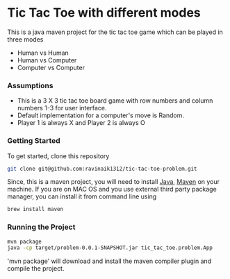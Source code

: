 # Tic Tac Toe with different modes
This is a java maven project for the tic tac toe game which can be played in three modes
* Human vs Human
* Human vs Computer
* Computer vs Computer

### Assumptions

* This is a 3 X 3 tic tac toe board game with row numbers and column numbers 1-3 for user interface. 
* Default implementation for a computer's move is Random.
* Player 1 is always X and Player 2 is always O

### Getting Started

To get started, clone this repository

```bash
git clone git@github.com:ravinaik1312/tic-tac-toe-problem.git
```

Since, this is a maven project, you will need to install [Java](https://java.com/en/download/help/mac_install.xml), [Maven](https://maven.apache.org/install.html) on your machine. If you are on MAC OS and you use external third party package manager, you can install it from command line using 

```bash
brew install maven
```

### Running the Project

```bash
mvn package
java -cp target/problem-0.0.1-SNAPSHOT.jar tic_tac_toe.problem.App
```

'mvn package' will download and install the maven compiler plugin and compile the project. 
